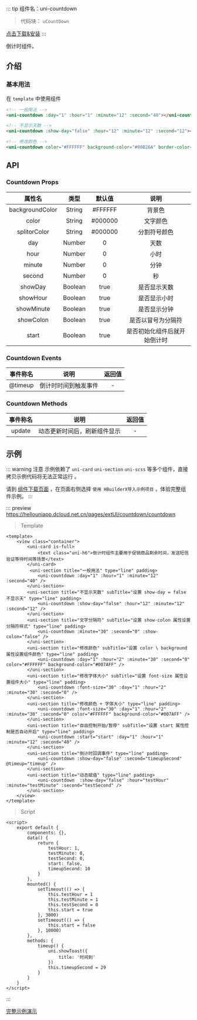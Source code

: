 

::: tip 组件名：uni-countdown
> 代码块： `uCountDown`
 
[点击下载&安装](https://ext.dcloud.net.cn/plugin?name=uni-countdown)
:::

倒计时组件。


## 介绍
### 基本用法

在 ``template`` 中使用组件

```html
<!-- 一般用法 -->
<uni-countdown :day="1" :hour="1" :minute="12" :second="40"></uni-countdown>

<!-- 不显示天数 -->
<uni-countdown :show-day="false" :hour="12" :minute="12" :second="12"></uni-countdown>

<!-- 修改颜色 -->
<uni-countdown color="#FFFFFF" background-color="#00B26A" border-color="#00B26A" :day="1" :hour="2" :minute="30" :second="0"></uni-countdown>
```



## API

### Countdown Props 

|属性名				|类型	|默认值	|说明				|
|:-:				|:-:	|:-:	|:-:				|
|backgroundColor	|String	|#FFFFFF|背景色				|
|color				|String	|#000000|文字颜色			|
|splitorColor		|String	|#000000|分割符号颜色			|
|day				|Number	|0		|天数				|
|hour				|Number	|0		|小时				|
|minute				|Number	|0		|分钟				|
|second				|Number	|0		|秒					|
|showDay			|Boolean|true	|是否显示天数		|
|showHour			|Boolean|true	|是否显示小时		|
|showMinute			|Boolean|true	|是否显示分钟		|
|showColon			|Boolean|true	|是否以冒号为分隔符	|
|start				|Boolean|true	|是否初始化组件后就开始倒计时|

### Countdown Events

|事件称名	|说明							|返回值	|
|:-:		|:-:							|:-:		|
|@timeup|倒计时时间到触发事件	|-			|



### Countdown Methods

|事件称名	|说明							|返回值	|
|:-:		|:-:							|:-:		|
|update		|动态更新时间后，刷新组件显示		|-			|





## 示例
::: warning 注意
示例依赖了 `uni-card` `uni-section` `uni-scss` 等多个组件，直接拷贝示例代码将无法正常运行 。

请到 [组件下载页面](https://ext.dcloud.net.cn/plugin?name=uni-countdown) ，在页面右侧选择 `使用 HBuilderX导入示例项目` ，体验完整组件示例。
:::

::: preview https://hellouniapp.dcloud.net.cn/pages/extUI/countdown/countdown
> Template
```vue
<template>
	<view class="container">
		<uni-card is-full>
			<text class="uni-h6">倒计时组件主要用于促销商品剩余时间，发送短信验证等待时间等场景</text>
		</uni-card>
		 <uni-section title="一般用法" type="line" padding>
			<uni-countdown :day="1" :hour="1" :minute="12" :second="40" />
		</uni-section>
		<uni-section title="不显示天数" subTitle="设置 show-day = false 不显示天" type="line" padding>
			<uni-countdown :show-day="false" :hour="12" :minute="12" :second="12" />
		</uni-section>
		<uni-section title="文字分隔符" subTitle="设置 show-colon 属性设置分隔符样式" type="line" padding>
			<uni-countdown :minute="30" :second="0" :show-colon="false" />
		</uni-section>
		<uni-section title="修改颜色" subTitle="设置 color \ background 属性设置组件颜色" type="line" padding>
			<uni-countdown :day="1" :hour="2" :minute="30" :second="0" color="#FFFFFF" background-color="#007AFF" />
		</uni-section>
		<uni-section title="修改字体大小" subTitle="设置 font-size 属性设置组件大小" type="line" padding>
			<uni-countdown :font-size="30" :day="1" :hour="2" :minute="30" :second="0" />
		</uni-section>
		<uni-section title="修改颜色 + 字体大小" type="line" padding>
			<uni-countdown :font-size="30" :day="1" :hour="2" :minute="30" :second="0" color="#FFFFFF" background-color="#007AFF" />
		</uni-section>
		<uni-section title="自由控制开始/暂停" subTitle="设置 start 属性控制是否自动开启" type="line" padding>
			<uni-countdown :start="start" :day="1" :hour="1" :minute="12" :second="40" />
		</uni-section>
		<uni-section title="倒计时回调事件" type="line" padding>
			<uni-countdown :show-day="false" :second="timeupSecond" @timeup="timeup" />
		</uni-section>
		<uni-section title="动态赋值" type="line" padding>
			<uni-countdown  :show-day="false" :hour="testHour" :minute="testMinute" :second="testSecond" />
		</uni-section>
	</view>
</template>
```
> Script
```vue
<script>
	export default {
		components: {},
		data() {
			return {
				testHour: 1,
				testMinute: 0,
				testSecond: 0,
				start: false,
				timeupSecond: 10
			}
		},
		mounted() {
			setTimeout(() => {
				this.testHour = 1
				this.testMinute = 1
				this.testSecond = 0
				this.start = true
			}, 3000)
			setTimeout(() => {
				this.start = false
			}, 10000)
		},
		methods: {
			timeup() {
				uni.showToast({
					title: '时间到'
				})
				this.timeupSecond = 29
			}
		}
	}
</script>

```
:::

[完整示例演示](https://hellouniapp.dcloud.net.cn/pages/extUI/countdown/countdown)

